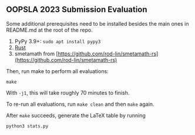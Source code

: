 OOPSLA 2023 Submission Evaluation
---

Some additional prerequisites need to be installed besides the main ones in README.md at the root of the repo.

1. PyPy 3.9+: `sudo apt install pypy3`
2. [Rust](https://www.rust-lang.org/tools/install)
3. smetamath from [https://github.com/rod-lin/smetamath-rs](https://github.com/rod-lin/smetamath-rs)

Then, run make to perform all evaluations:

    make

With `-j1`, this will take roughly 70 minutes to finish.

To re-run all evaluations, run `make clean` and then `make` again.

After `make` succeeds, generate the LaTeX table by running

    python3 stats.py
